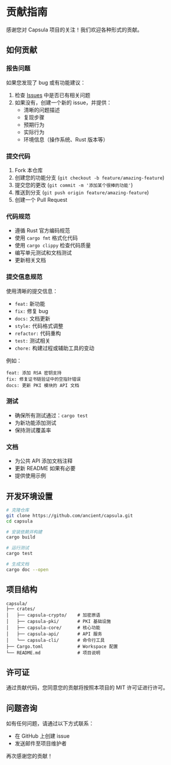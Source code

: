 # 贡献指南

感谢您对 Capsula 项目的关注！我们欢迎各种形式的贡献。

## 如何贡献

### 报告问题

如果您发现了 bug 或有功能建议：

1. 检查 [Issues](https://github.com/ancient/capsula/issues) 中是否已有相关问题
2. 如果没有，创建一个新的 issue，并提供：
   - 清晰的问题描述
   - 复现步骤
   - 预期行为
   - 实际行为
   - 环境信息（操作系统、Rust 版本等）

### 提交代码

1. Fork 本仓库
2. 创建您的功能分支 (`git checkout -b feature/amazing-feature`)
3. 提交您的更改 (`git commit -m '添加某个很棒的功能'`)
4. 推送到分支 (`git push origin feature/amazing-feature`)
5. 创建一个 Pull Request

### 代码规范

- 遵循 Rust 官方编码规范
- 使用 `cargo fmt` 格式化代码
- 使用 `cargo clippy` 检查代码质量
- 编写单元测试和文档测试
- 更新相关文档

### 提交信息规范

使用清晰的提交信息：

- `feat:` 新功能
- `fix:` 修复 bug
- `docs:` 文档更新
- `style:` 代码格式调整
- `refactor:` 代码重构
- `test:` 测试相关
- `chore:` 构建过程或辅助工具的变动

例如：
```
feat: 添加 RSA 密钥支持
fix: 修复证书链验证中的空指针错误
docs: 更新 PKI 模块的 API 文档
```

### 测试

- 确保所有测试通过：`cargo test`
- 为新功能添加测试
- 保持测试覆盖率

### 文档

- 为公共 API 添加文档注释
- 更新 README 如果有必要
- 提供使用示例

## 开发环境设置

```bash
# 克隆仓库
git clone https://github.com/ancient/capsula.git
cd capsula

# 安装依赖并构建
cargo build

# 运行测试
cargo test

# 生成文档
cargo doc --open
```

## 项目结构

```
capsula/
├── crates/
│   ├── capsula-crypto/    # 加密原语
│   ├── capsula-pki/       # PKI 基础设施
│   ├── capsula-core/      # 核心功能
│   ├── capsula-api/       # API 服务
│   └── capsula-cli/       # 命令行工具
├── Cargo.toml             # Workspace 配置
└── README.md              # 项目说明
```

## 许可证

通过贡献代码，您同意您的贡献将按照本项目的 MIT 许可证进行许可。

## 问题咨询

如有任何问题，请通过以下方式联系：

- 在 GitHub 上创建 issue
- 发送邮件至项目维护者

再次感谢您的贡献！